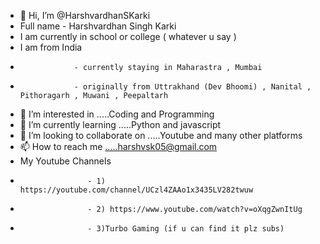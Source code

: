- 👋 Hi, I’m @HarshvardhanSKarki
- Full name - Harshvardhan Singh Karki
- I am currently in school or college ( whatever u say )
- I am from India 
-                 - currently staying in Maharastra , Mumbai
-                 - originally from Uttrakhand (Dev Bhoomi) , Nanital , Pithoragarh , Muwani , Peepaltarh
- 👀 I’m interested in .....Coding and Programming  
- 🌱 I’m currently learning .....Python and javascript
- 💞️ I’m looking to collaborate on .....Youtube and many other platforms
- 📫 How to reach me .....harshvsk05@gmail.com
- My Youtube Channels
-                    - 1) https://youtube.com/channel/UCzl4ZAAo1x3435LV282twuw
-                    - 2) https://www.youtube.com/watch?v=oXqgZwnItUg
-                    - 3)Turbo Gaming (if u can find it plz subs)
<!---
HarshvardhanSKarki/HarshvardhanSKarki is a ✨ special ✨ repository because its `README.md` (this file) appears on your GitHub profile.
You can click the Preview link to take a look at your changes.
--->
